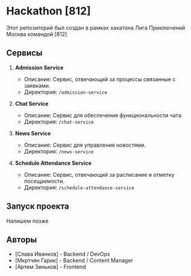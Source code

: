 # Hackathon [812]

Этот репозиторий был создан в рамках хакатона Лига Приключений Москва командой [812]

## Сервисы

1. **Admission Service**
   - Описание: Сервис, отвечающий за процессы связанные с заявками.
   - Директория: `/admission-service`

2. **Chat Service**
   - Описание: Сервис для обеспечения функциональности чата.
   - Директория: `/chat-service`

3. **News Service**
   - Описание: Сервис для управления новостями.
   - Директория: `/news-service`

4. **Schedule Attendance Service**
   - Описание: Сервис, отвечающий за расписание и отметку посещаемости.
   - Директория: `/schedule-attendance-service`

## Запуск проекта

Напишем позже

## Авторы

- [Слава Иванков] - Backend / DevOps
- [Мкртчян Гарик] - Backend / Content Manager
- [Артем Зеньков] - Frontend
